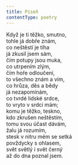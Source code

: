```yaml
---
title: Píseň
contentType: poetry
---
```


<section>

Když je ti těžko, smutno,  
tohle já dobře znám,  
co neštěstí je tíha  
já zkusil jsem sám,  
čím potupy jsou muka,  
co utrpením zlým,  
čím hoře odloučení,  
to všechno znám a vím,  
co hrůza, děs a bědy  
já nezapomínám,  
co tvrdé lidské srdce,  
to vryto v srdci mám;  
komu je těžko, teskno,  
kdo zkrušen neštěstím,  
tomu svou účast dávám,  
žalu já rozumím,  
stesk v nitru mém se setká  
povždycky s ohlasem,  
svět světlý i svět černý  
až do dna poznal jsem.

</section>
